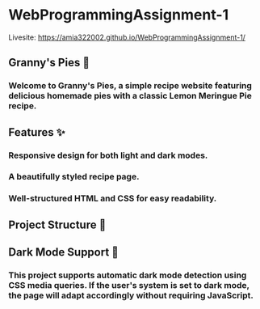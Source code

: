 # WebProgrammingAssignment-1
Livesite: https://amia322002.github.io/WebProgrammingAssignment-1/
## Granny's Pies 🍰

### Welcome to Granny's Pies, a simple recipe website featuring delicious homemade pies with a classic Lemon Meringue Pie recipe.

## Features ✨

### Responsive design for both light and dark modes.

### A beautifully styled recipe page.

### Well-structured HTML and CSS for easy readability.

## Project Structure 📂

## Dark Mode Support 🌙

### This project supports automatic dark mode detection using CSS media queries. If the user's system is set to dark mode, the page will adapt accordingly without requiring JavaScript.
